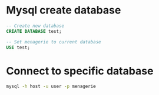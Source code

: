 # Mysql create database 

```sql
-- Create new database
CREATE DATABASE test; 

-- Set menagerie to current database
USE test;
```

# Connect to specific database
```sh
mysql -h host -u user -p menagerie
```

